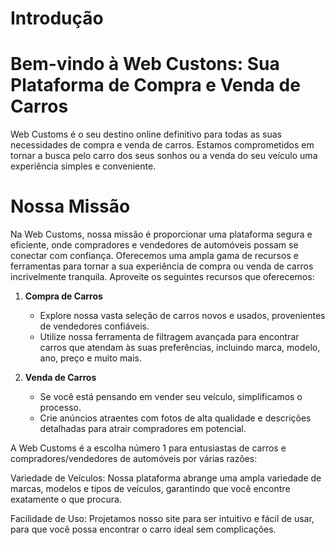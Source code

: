 # Introdução
# Bem-vindo à Web Custons: Sua Plataforma de Compra e Venda de Carros
Web Customs é o seu destino online definitivo para todas as suas necessidades de compra e venda de carros. Estamos comprometidos em tornar a busca pelo carro dos seus sonhos ou a venda do seu veículo uma experiência simples e conveniente.

# Nossa Missão
Na Web Customs, nossa missão é proporcionar uma plataforma segura e eficiente, onde compradores e vendedores de automóveis possam se conectar com confiança. Oferecemos uma ampla gama de recursos e ferramentas para tornar a sua experiência de compra ou venda de carros incrivelmente tranquila. Aproveite os seguintes recursos que oferecemos:

1. **Compra de Carros**
   - Explore nossa vasta seleção de carros novos e usados, provenientes de vendedores confiáveis.
   - Utilize nossa ferramenta de filtragem avançada para encontrar carros que atendam às suas preferências, incluindo marca, modelo, ano, preço e muito mais.

2. **Venda de Carros**
   - Se você está pensando em vender seu veículo, simplificamos o processo.
   - Crie anúncios atraentes com fotos de alta qualidade e descrições detalhadas para atrair compradores em potencial.



A Web Customs é a escolha número 1 para entusiastas de carros e compradores/vendedores de automóveis por várias razões:

Variedade de Veículos: Nossa plataforma abrange uma ampla variedade de marcas, modelos e tipos de veículos, garantindo que você encontre exatamente o que procura.

Facilidade de Uso: Projetamos nosso site para ser intuitivo e fácil de usar, para que você possa encontrar o carro ideal sem complicações.
